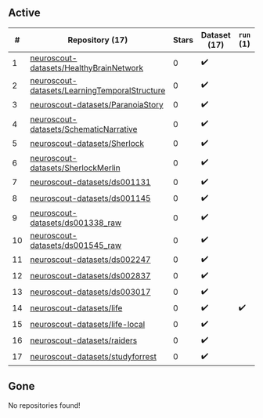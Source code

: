 ## Active
| # | Repository (17) | Stars | Dataset (17) | `run` (1) | `containers-run` |
| --- | --- | --- | --- | --- | --- |
| 1 | [neuroscout-datasets/HealthyBrainNetwork](https://github.com/neuroscout-datasets/HealthyBrainNetwork) | 0 | :heavy_check_mark: |  |  |
| 2 | [neuroscout-datasets/LearningTemporalStructure](https://github.com/neuroscout-datasets/LearningTemporalStructure) | 0 | :heavy_check_mark: |  |  |
| 3 | [neuroscout-datasets/ParanoiaStory](https://github.com/neuroscout-datasets/ParanoiaStory) | 0 | :heavy_check_mark: |  |  |
| 4 | [neuroscout-datasets/SchematicNarrative](https://github.com/neuroscout-datasets/SchematicNarrative) | 0 | :heavy_check_mark: |  |  |
| 5 | [neuroscout-datasets/Sherlock](https://github.com/neuroscout-datasets/Sherlock) | 0 | :heavy_check_mark: |  |  |
| 6 | [neuroscout-datasets/SherlockMerlin](https://github.com/neuroscout-datasets/SherlockMerlin) | 0 | :heavy_check_mark: |  |  |
| 7 | [neuroscout-datasets/ds001131](https://github.com/neuroscout-datasets/ds001131) | 0 | :heavy_check_mark: |  |  |
| 8 | [neuroscout-datasets/ds001145](https://github.com/neuroscout-datasets/ds001145) | 0 | :heavy_check_mark: |  |  |
| 9 | [neuroscout-datasets/ds001338_raw](https://github.com/neuroscout-datasets/ds001338_raw) | 0 | :heavy_check_mark: |  |  |
| 10 | [neuroscout-datasets/ds001545_raw](https://github.com/neuroscout-datasets/ds001545_raw) | 0 | :heavy_check_mark: |  |  |
| 11 | [neuroscout-datasets/ds002247](https://github.com/neuroscout-datasets/ds002247) | 0 | :heavy_check_mark: |  |  |
| 12 | [neuroscout-datasets/ds002837](https://github.com/neuroscout-datasets/ds002837) | 0 | :heavy_check_mark: |  |  |
| 13 | [neuroscout-datasets/ds003017](https://github.com/neuroscout-datasets/ds003017) | 0 | :heavy_check_mark: |  |  |
| 14 | [neuroscout-datasets/life](https://github.com/neuroscout-datasets/life) | 0 | :heavy_check_mark: | :heavy_check_mark: |  |
| 15 | [neuroscout-datasets/life-local](https://github.com/neuroscout-datasets/life-local) | 0 | :heavy_check_mark: |  |  |
| 16 | [neuroscout-datasets/raiders](https://github.com/neuroscout-datasets/raiders) | 0 | :heavy_check_mark: |  |  |
| 17 | [neuroscout-datasets/studyforrest](https://github.com/neuroscout-datasets/studyforrest) | 0 | :heavy_check_mark: |  |  |

## Gone
No repositories found!
